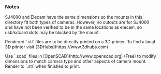<h3> Notes </h3>
SJ4000 and Elecam have the same dimensions so the mounts in this directory fit both types of cameras. However, i/o cutouts are for SJ4000 and have not been verified to be in the same locations as elecam, so usb/sdcard slots may be blocked by the mount.
<p>
Rendered `.stl` files are to be directly printed on a 3D printer. To find a local 3D printer visit [3DHubs](https://www.3dhubs.com)
<p>
Use `.scad` files in [OpenSCAD](http://www.openscad.org) (Free) to modify dimensions to match camera type and other aspects of camera mount. Render to `.stl` when finished to print.
